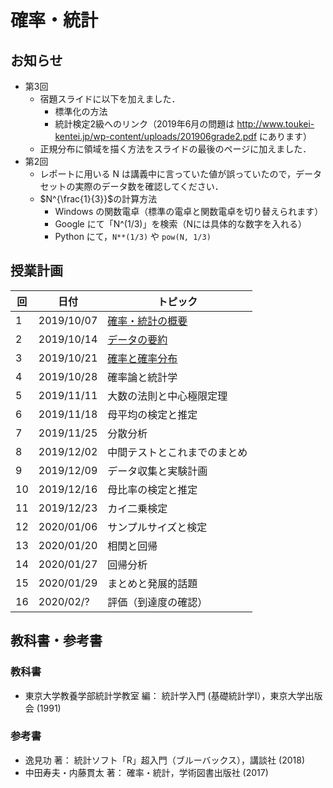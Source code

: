 # 確率・統計

## お知らせ

- 第3回
  - 宿題スライドに以下を加えました．
    - 標準化の方法
    - 統計検定2級へのリンク（2019年6月の問題は http://www.toukei-kentei.jp/wp-content/uploads/201906grade2.pdf にあります）
  - 正規分布に領域を描く方法をスライドの最後のページに加えました．
- 第2回
  - レポートに用いる N は講義中に言っていた値が誤っていたので，データセットの実際のデータ数を確認してください．
  - $N^{\frac{1}{3}}$の計算方法
    - Windows の関数電卓（標準の電卓と関数電卓を切り替えられます）
    - Google  にて「N^(1/3)」を検索（Nには具体的な数字を入れる）
    - Python にて，`N**(1/3)` や `pow(N, 1/3)`

## 授業計画

|回 |日付 |トピック|
|---|---|---|
|1 |2019/10/07 |[確率・統計の概要](slide/ProbStat2019_01.pdf) |
|2 |2019/10/14 |[データの要約](slide/ProbStat2019_02.pdf) |
|3 |2019/10/21 |[確率と確率分布](slide/ProbStat2019_03.pdf) |
|4 |2019/10/28 |確率論と統計学 |
|5 |2019/11/11 |大数の法則と中心極限定理 |
|6 |2019/11/18 |母平均の検定と推定 |
|7 |2019/11/25 |分散分析 |
|8 |2019/12/02 |中間テストとこれまでのまとめ |
|9 |2019/12/09 |データ収集と実験計画 |
|10|2019/12/16 |母比率の検定と推定 |
|11|2019/12/23 |カイ二乗検定 |
|12|2020/01/06 |サンプルサイズと検定 |
|13|2020/01/20 |相関と回帰 |
|14|2020/01/27 |回帰分析 |
|15|2020/01/29 |まとめと発展的話題 |
|16|2020/02/? |評価（到達度の確認）|

## 教科書・参考書

### 教科書

- 東京大学教養学部統計学教室 編： 統計学入門 (基礎統計学Ⅰ），東京大学出版会 (1991)

### 参考書

- 逸見功 著： 統計ソフト「R」超入門（ブルーバックス），講談社 (2018)
- 中田寿夫・内藤貫太 著： 確率・統計，学術図書出版社 (2017)
